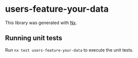 # users-feature-your-data

This library was generated with [Nx](https://nx.dev).

## Running unit tests

Run `nx test users-feature-your-data` to execute the unit tests.

